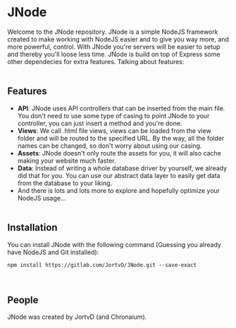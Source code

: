 # JNode
Welcome to the JNode repository. JNode is a simple NodeJS framework created to make working with NodeJS easier and to give you way more, and more powerful, control. With JNode you're servers will be easier to setup and thereby you'll loose less time. JNode is build on top of Express some other dependecies for extra features. Talking about features:
<br><br>

## Features
- **API**: JNode uses API controllers that can be inserted from the main file. You don't need to use some type of casing to point JNode to your controller, you can just insert a method and you're done.
- **Views**: We call .html file views, views can be loaded from the view folder and will be routed to the specified URL. By the way, all the folder names can be changed, so don't worry about using our casing.
- **Assets**: JNode doesn't only route the assets for you, it will also cache making your website much faster.
- **Data**: Instead of writing a whole database driver by yourself, we already did that for you. You can use our abstract data layer to easily get data from the database to your liking.
- And there is lots and lots more to explore and hopefully optimize your NodeJS usage...
<br><br>

## Installation
You can install JNode with the following command (Guessing you already have NodeJS and Git installed):
```
npm install https://gitlab.com/JortvD/JNode.git --save-exact
```
<br>

## People
JNode was created by JortvD (and Chronaium).

